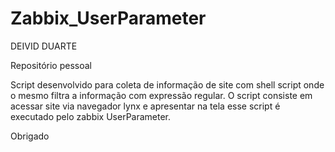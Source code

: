 # Zabbix_UserParameter


DEIVID DUARTE

Repositório pessoal

Script desenvolvido para coleta de informação de site com shell script onde o mesmo filtra a informação com expressão regular. O script consiste em acessar site via navegador lynx e apresentar na tela esse script é executado pelo zabbix UserParameter.

Obrigado
